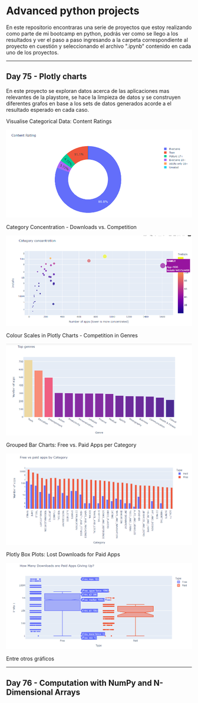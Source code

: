 # Advanced python projects

En este repositorio encontraras una serie de proyectos que estoy realizando como parte de mi bootcamp en python, podrás ver como se llego a los resultados
y ver el paso a paso ingresando a la carpeta correspondiente al proyecto en cuestión y seleccionando el archivo ".ipynb" contenido en cada uno de los proyectos.

----

## Day 75 - Plotly charts

En este proyecto se exploran datos acerca de las aplicaciones mas relevantes de la playstore, se hace la limpieza de datos
y se construyen diferentes grafos en base a los sets de datos generados acorde a el resultado esperado en cada caso.


Visualise Categorical Data: Content Ratings

![](img/day_75_content.png)

Category Concentration - Downloads vs. Competition

![](img/day_75_category.png)

Colour Scales in Plotly Charts - Competition in Genres

![](img/day_75_genres.png)

Grouped Bar Charts: Free vs. Paid Apps per Category

![](img/day_75_grouped.png)

Plotly Box Plots: Lost Downloads for Paid Apps

![](img/day_75_downloads.png)

Entre otros gráficos

----

##  Day 76 - Computation with NumPy and N-Dimensional Arrays